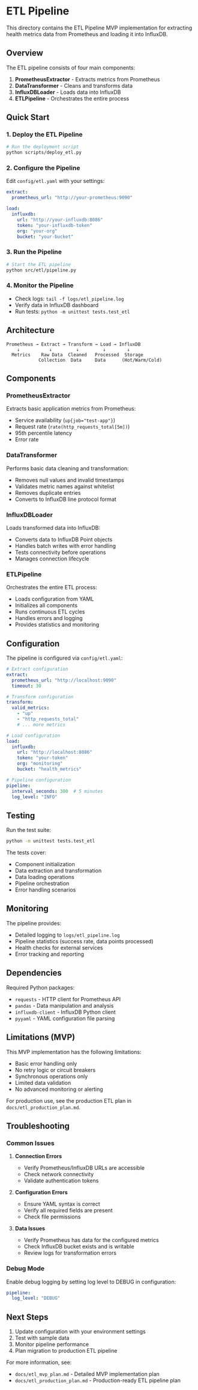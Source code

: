 # ETL Pipeline

This directory contains the ETL Pipeline MVP implementation for extracting health metrics data from Prometheus and loading it into InfluxDB.

## Overview

The ETL pipeline consists of four main components:

1. **PrometheusExtractor** - Extracts metrics from Prometheus
2. **DataTransformer** - Cleans and transforms data
3. **InfluxDBLoader** - Loads data into InfluxDB
4. **ETLPipeline** - Orchestrates the entire process

## Quick Start

### 1. Deploy the ETL Pipeline

```bash
# Run the deployment script
python scripts/deploy_etl.py
```

### 2. Configure the Pipeline

Edit `config/etl.yaml` with your settings:

```yaml
extract:
  prometheus_url: "http://your-prometheus:9090"

load:
  influxdb:
    url: "http://your-influxdb:8086"
    token: "your-influxdb-token"
    org: "your-org"
    bucket: "your-bucket"
```

### 3. Run the Pipeline

```bash
# Start the ETL pipeline
python src/etl/pipeline.py
```

### 4. Monitor the Pipeline

- Check logs: `tail -f logs/etl_pipeline.log`
- Verify data in InfluxDB dashboard
- Run tests: `python -m unittest tests.test_etl`

## Architecture

```
Prometheus → Extract → Transform → Load → InfluxDB
    ↓           ↓         ↓         ↓        ↓
  Metrics    Raw Data  Cleaned   Processed  Storage
            Collection  Data     Data      (Hot/Warm/Cold)
```

## Components

### PrometheusExtractor

Extracts basic application metrics from Prometheus:
- Service availability (`up{job="test-app"}`)
- Request rate (`rate(http_requests_total[5m])`)
- 95th percentile latency
- Error rate

### DataTransformer

Performs basic data cleaning and transformation:
- Removes null values and invalid timestamps
- Validates metric names against whitelist
- Removes duplicate entries
- Converts to InfluxDB line protocol format

### InfluxDBLoader

Loads transformed data into InfluxDB:
- Converts data to InfluxDB Point objects
- Handles batch writes with error handling
- Tests connectivity before operations
- Manages connection lifecycle

### ETLPipeline

Orchestrates the entire ETL process:
- Loads configuration from YAML
- Initializes all components
- Runs continuous ETL cycles
- Handles errors and logging
- Provides statistics and monitoring

## Configuration

The pipeline is configured via `config/etl.yaml`:

```yaml
# Extract configuration
extract:
  prometheus_url: "http://localhost:9090"
  timeout: 30

# Transform configuration
transform:
  valid_metrics:
    - "up"
    - "http_requests_total"
    # ... more metrics

# Load configuration
load:
  influxdb:
    url: "http://localhost:8086"
    token: "your-token"
    org: "monitoring"
    bucket: "health_metrics"

# Pipeline configuration
pipeline:
  interval_seconds: 300  # 5 minutes
  log_level: "INFO"
```

## Testing

Run the test suite:

```bash
python -m unittest tests.test_etl
```

The tests cover:
- Component initialization
- Data extraction and transformation
- Data loading operations
- Pipeline orchestration
- Error handling scenarios

## Monitoring

The pipeline provides:
- Detailed logging to `logs/etl_pipeline.log`
- Pipeline statistics (success rate, data points processed)
- Health checks for external services
- Error tracking and reporting

## Dependencies

Required Python packages:
- `requests` - HTTP client for Prometheus API
- `pandas` - Data manipulation and analysis
- `influxdb-client` - InfluxDB Python client
- `pyyaml` - YAML configuration file parsing

## Limitations (MVP)

This MVP implementation has the following limitations:
- Basic error handling only
- No retry logic or circuit breakers
- Synchronous operations only
- Limited data validation
- No advanced monitoring or alerting

For production use, see the production ETL plan in `docs/etl_production_plan.md`.

## Troubleshooting

### Common Issues

1. **Connection Errors**
   - Verify Prometheus/InfluxDB URLs are accessible
   - Check network connectivity
   - Validate authentication tokens

2. **Configuration Errors**
   - Ensure YAML syntax is correct
   - Verify all required fields are present
   - Check file permissions

3. **Data Issues**
   - Verify Prometheus has data for the configured metrics
   - Check InfluxDB bucket exists and is writable
   - Review logs for transformation errors

### Debug Mode

Enable debug logging by setting log level to DEBUG in configuration:

```yaml
pipeline:
  log_level: "DEBUG"
```

## Next Steps

1. Update configuration with your environment settings
2. Test with sample data
3. Monitor pipeline performance
4. Plan migration to production ETL pipeline

For more information, see:
- `docs/etl_mvp_plan.md` - Detailed MVP implementation plan
- `docs/etl_production_plan.md` - Production-ready ETL pipeline plan
